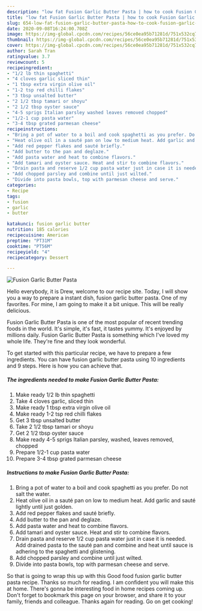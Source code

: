```yaml
---
description: "low fat Fusion Garlic Butter Pasta | how to cook Fusion Garlic Butter Pasta"
title: "low fat Fusion Garlic Butter Pasta | how to cook Fusion Garlic Butter Pasta"
slug: 654-low-fat-fusion-garlic-butter-pasta-how-to-cook-fusion-garlic-butter-pasta
date: 2020-09-08T16:24:00.708Z
image: https://img-global.cpcdn.com/recipes/56ce0ea95b71281d/751x532cq70/fusion-garlic-butter-pasta-recipe-main-photo.jpg
thumbnail: https://img-global.cpcdn.com/recipes/56ce0ea95b71281d/751x532cq70/fusion-garlic-butter-pasta-recipe-main-photo.jpg
cover: https://img-global.cpcdn.com/recipes/56ce0ea95b71281d/751x532cq70/fusion-garlic-butter-pasta-recipe-main-photo.jpg
author: Sarah Tran
ratingvalue: 3.7
reviewcount: 5
recipeingredient:
- "1/2 lb thin spaghetti"
- "4 cloves garlic sliced thin"
- "1 tbsp extra virgin olive oil"
- "1-2 tsp red chilli flakes"
- "3 tbsp unsalted butter"
- "2 1/2 tbsp tamari or shoyu"
- "2 1/2 tbsp oyster sauce"
- "4-5 sprigs Italian parsley washed leaves removed chopped"
- "1/2-1 cup pasta water"
- "3-4 tbsp grated parmesan cheese"
recipeinstructions:
- "Bring a pot of water to a boil and cook spaghetti as you prefer. Do not salt the water."
- "Heat olive oil in a sauté pan on low to medium heat. Add garlic and sauté lightly until just golden."
- "Add red pepper flakes and sauté briefly."
- "Add butter to the pan and deglaze."
- "Add pasta water and heat to combine flavors."
- "Add tamari and oyster sauce. Heat and stir to combine flavors."
- "Drain pasta and reserve 1/2 cup pasta water just in case it is needed. Add drained pasta to the sauté pan and combine and heat until sauce is adhering to the spaghetti and glistening."
- "Add chopped parsley and combine until just wilted."
- "Divide into pasta bowls, top with parmesan cheese and serve."
categories:
- Recipe
tags:
- fusion
- garlic
- butter

katakunci: fusion garlic butter 
nutrition: 185 calories
recipecuisine: American
preptime: "PT31M"
cooktime: "PT56M"
recipeyield: "4"
recipecategory: Dessert

---
```



![Fusion Garlic Butter Pasta](https://img-global.cpcdn.com/recipes/56ce0ea95b71281d/751x532cq70/fusion-garlic-butter-pasta-recipe-main-photo.jpg)

Hello everybody, it is Drew, welcome to our recipe site. Today, I will show you a way to prepare a instant dish, fusion garlic butter pasta. One of my favorites. For mine, I am going to make it a bit unique. This will be really delicious.

Fusion Garlic Butter Pasta is one of the most popular of recent trending foods in the world. It's simple, it's fast, it tastes yummy. It's enjoyed by millions daily. Fusion Garlic Butter Pasta is something which I've loved my whole life. They're fine and they look wonderful.




To get started with this particular recipe, we have to prepare a few ingredients. You can have fusion garlic butter pasta using 10 ingredients and 9 steps. Here is how you can achieve that.

<!--inarticleads1-->

##### The ingredients needed to make Fusion Garlic Butter Pasta:

1. Make ready 1/2 lb thin spaghetti
1. Take 4 cloves garlic, sliced thin
1. Make ready 1 tbsp extra virgin olive oil
1. Make ready 1-2 tsp red chilli flakes
1. Get 3 tbsp unsalted butter
1. Take 2 1/2 tbsp tamari or shoyu
1. Get 2 1/2 tbsp oyster sauce
1. Make ready 4-5 sprigs Italian parsley, washed, leaves removed, chopped
1. Prepare 1/2-1 cup pasta water
1. Prepare 3-4 tbsp grated parmesan cheese




<!--inarticleads2-->

##### Instructions to make Fusion Garlic Butter Pasta:

1. Bring a pot of water to a boil and cook spaghetti as you prefer. Do not salt the water.
1. Heat olive oil in a sauté pan on low to medium heat. Add garlic and sauté lightly until just golden.
1. Add red pepper flakes and sauté briefly.
1. Add butter to the pan and deglaze.
1. Add pasta water and heat to combine flavors.
1. Add tamari and oyster sauce. Heat and stir to combine flavors.
1. Drain pasta and reserve 1/2 cup pasta water just in case it is needed. Add drained pasta to the sauté pan and combine and heat until sauce is adhering to the spaghetti and glistening.
1. Add chopped parsley and combine until just wilted.
1. Divide into pasta bowls, top with parmesan cheese and serve.




So that is going to wrap this up with this Good food fusion garlic butter pasta recipe. Thanks so much for reading. I am confident you will make this at home. There's gonna be interesting food in home recipes coming up. Don't forget to bookmark this page on your browser, and share it to your family, friends and colleague. Thanks again for reading. Go on get cooking!
